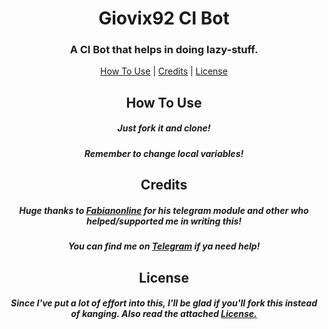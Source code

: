 <h1 align="center">Giovix92 CI Bot</h1>
<h3 align="center">A CI Bot that helps in doing lazy-stuff.</h3>
<p align="center"><a href="#how-to-use">How To Use</a> | <a href="#credits">Credits</a> | <a href="#license">License</a></p>
<h2 align="center">How To Use</h2>
<h5 align="center">Just fork it and clone!</h5>
<h5 align="center">Remember to change local variables!</h5>
<h2 align="center">Credits</h2>
<h5 align="center">Huge thanks to <a href="https://github.com/fabianonline">Fabianonline</a> for his telegram module and other who helped/supported me in writing this!</h5>
<h5 align="center">You can find me on <a href="https://t.me/Giovix92">Telegram</a> if ya need help!</h5>
<h2 align="center">License</h2>
<h5 align="center">Since I've put a lot of effort into this, I'll be glad if you'll fork this instead of kanging. Also read the attached <a href="https://github.com/Giovix92/CIbot/blob/master/LICENSE">License.</h5>